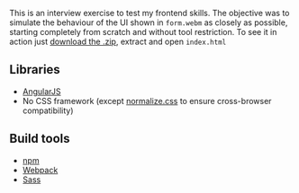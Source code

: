 This is an interview exercise to test my frontend skills.
The objective was to simulate the behaviour of the UI shown in `form.webm` as closely as possible, starting completely from scratch and without tool restriction.
To see it in action just [download the .zip](https://github.com/voppe/exercise-frontend-seminar-registration/archive/master.zip), extract and open `index.html`

## Libraries
- [AngularJS](https://angularjs.org/)
- No CSS framework (except [normalize.css](https://necolas.github.io/normalize.css/) to ensure cross-browser compatibility)

## Build tools
- [npm](https://www.npmjs.com/)
- [Webpack](https://webpack.github.io/)
- [Sass](http://sass-lang.com/)